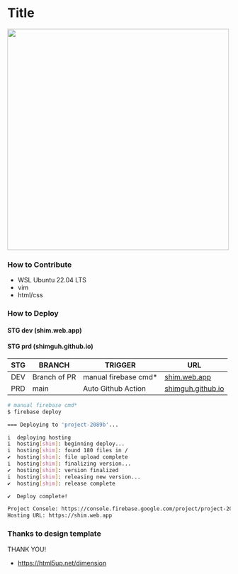 # Title
<img src="https://github.com/shimguh/shimguh.github.io/assets/80744883/8713b704-370e-4b4b-a98a-e7c15d12a795" width = 500>

### How to Contribute
- WSL Ubuntu 22.04 LTS
- vim
- html/css

### How to Deploy

#### STG dev (shim.web.app)

#### STG prd (shimguh.github.io)

|STG|BRANCH|TRIGGER|URL|
|------|---|---|---|
|DEV|Branch of PR|manual firebase cmd*|[shim.web.app](https://shim.web.app)|
|PRD|main|Auto Github Action|[shimguh.github.io](https://shimguh.github.io)|
````bash
# manual firebase cmd*
$ firebase deploy

=== Deploying to 'project-2089b'...

i  deploying hosting
i  hosting[shim]: beginning deploy...
i  hosting[shim]: found 180 files in /
✔  hosting[shim]: file upload complete
i  hosting[shim]: finalizing version...
✔  hosting[shim]: version finalized
i  hosting[shim]: releasing new version...
✔  hosting[shim]: release complete

✔  Deploy complete!

Project Console: https://console.firebase.google.com/project/project-2089b/overview
Hosting URL: https://shim.web.app

````

### Thanks to design template

THANK YOU!
- https://html5up.net/dimension
